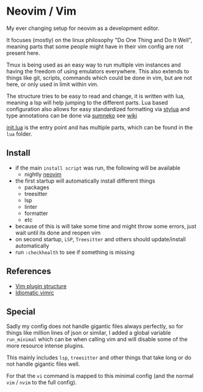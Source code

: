 # Neovim / Vim

My ever changing setup for neovim as a development editor.

It focuses (mostly) on the linux philosophy "Do One Thing and Do It Well",
meaning parts that some people might have in their vim config are not present here.

Tmux is being used as an easy way to run multiple vim instances and
having the freedom of using emulators everywhere.
This also extends to things like git, scripts, commands which could be done in vim,
but are not here, or only used in limit within vim.

The structure tries to be easy to read and change, it is written with lua,
meaning a lsp will help jumping to the different parts.
Lua based configuration also allows for easy standardized formatting
via [stylua](https://github.com/JohnnyMorganz/StyLua) and
type annotations can be done
via [sumneko](https://github.com/LuaLS/lua-language-server/wiki/Annotations)
see [wiki](https://luals.github.io/wiki/annotations/)

[init.lua](./init.lua) is the entry point and has multiple parts,
which can be found in the `lua` folder.

## Install

- if the main `install script` was run, the following will be available
  - nightly [neovim](https://github.com/neovim/neovim)
- the first startup will automatically install different things
  - packages
  - treesitter
  - lsp
  - linter
  - formatter
  - etc
- because of this is will take some time and might throw some errors,
  just wait until its done and reopen vim
- on second startup, `LSP`, `Treesitter` and others should update/install automatically
- run `:checkhealth` to see if something is missing

## References

- [Vim plugin structure](https://learnvimscriptthehardway.stevelosh.com/chapters/42.html)
- [Idiomatic vimrc](https://github.com/romainl/idiomatic-vimrc)

## Special

Sadly my config does not handle gigantic files always perfectly,
so for things like million lines of json or similar,
I added a global variable `run_minimal` which can be when calling vim and
will disable some of the more resource intense plugins.

This mainly includes `lsp`, `treesitter` and other things that take long or
do not handle gigantic files well.

For that the `vi` command is mapped to this minimal config
(and the normal `vim` / `nvim` to the full config).

